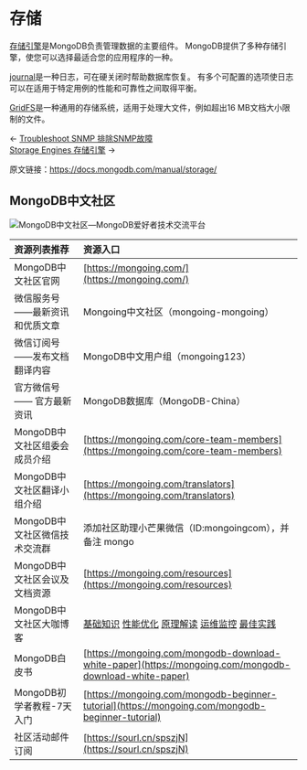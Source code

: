 # 存储

[存储引擎](https://docs.mongodb.com/manual/core/storage-engines/)是MongoDB负责管理数据的主要组件。 MongoDB提供了多种存储引擎，使您可以选择最适合您的应用程序的一种。

[journal](https://docs.mongodb.com/manual/reference/glossary/#term-journal)是一种日志，可在硬关闭时帮助数据库恢复。 有多个可配置的选项使日志可以在适用于特定用例的性能和可靠性之间取得平衡。

[GridFS](https://docs.mongodb.com/manual/core/gridfs/)是一种通用的存储系统，适用于处理大文件，例如超出16 MB文档大小限制的文件。



←  [Troubleshoot SNMP 排除SNMP故障](https://docs.mongodb.com/manual/tutorial/troubleshoot-snmp/)<br/>[Storage Engines 存储引擎](https://docs.mongodb.com/manual/core/storage-engines/) →


原文链接：https://docs.mongodb.com/manual/storage/


## MongoDB中文社区

![MongoDB&#x4E2D;&#x6587;&#x793E;&#x533A;&#x2014;MongoDB&#x7231;&#x597D;&#x8005;&#x6280;&#x672F;&#x4EA4;&#x6D41;&#x5E73;&#x53F0;](https://mongoing.com/wp-content/uploads/2020/09/6de8a4680ef684d-2.png)

| 资源列表推荐 | 资源入口 |
| :--- | :--- |
| MongoDB中文社区官网 | [https://mongoing.com/](https://mongoing.com/) |
| 微信服务号 ——最新资讯和优质文章 | Mongoing中文社区（mongoing-mongoing） |
| 微信订阅号 ——发布文档翻译内容 | MongoDB中文用户组（mongoing123） |
| 官方微信号 —— 官方最新资讯 | MongoDB数据库（MongoDB-China） |
| MongoDB中文社区组委会成员介绍 | [https://mongoing.com/core-team-members](https://mongoing.com/core-team-members) |
| MongoDB中文社区翻译小组介绍 | [https://mongoing.com/translators](https://mongoing.com/translators) |
| MongoDB中文社区微信技术交流群 | 添加社区助理小芒果微信（ID:mongoingcom），并备注 mongo |
| MongoDB中文社区会议及文档资源 | [https://mongoing.com/resources](https://mongoing.com/resources) |
| MongoDB中文社区大咖博客 | [基础知识](https://mongoing.com/basic-knowledge)  [性能优化](https://mongoing.com/performance-optimization)  [原理解读](https://mongoing.com/interpretation-of-principles)  [运维监控](https://mongoing.com/operation-and-maintenance-monitoring)  [最佳实践](https://mongoing.com/best-practices) |
| MongoDB白皮书 | [https://mongoing.com/mongodb-download-white-paper](https://mongoing.com/mongodb-download-white-paper) |
| MongoDB初学者教程-7天入门 | [https://mongoing.com/mongodb-beginner-tutorial](https://mongoing.com/mongodb-beginner-tutorial) |
| 社区活动邮件订阅 | [https://sourl.cn/spszjN](https://sourl.cn/spszjN) |

